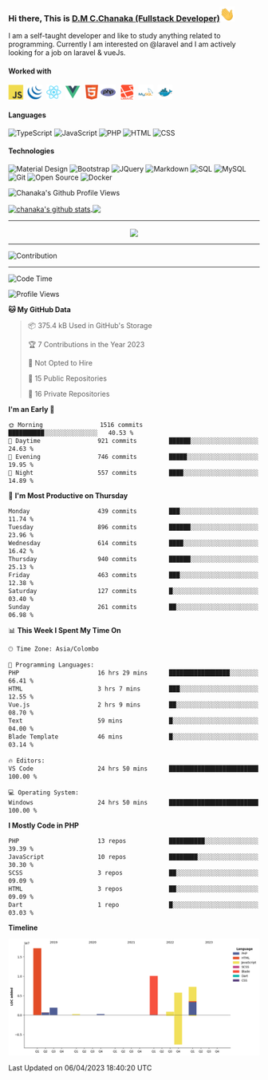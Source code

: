 <!-- ### Hi there  -->
<h3>Hi there, This is <a href="#">D.M C.Chanaka (Fullstack Developer)</a><img src="https://raw.githubusercontent.com/ABSphreak/ABSphreak/master/gifs/Hi.gif" width="30px"></h3>

<p>I am a self-taught developer and like to study anything related to programming. Currently I am interested on @laravel and I am actively looking for a job on laravel & vueJs.</p>

#### Worked with

<img width="30px" src="https://raw.githubusercontent.com/devicons/devicon/master/icons/javascript/javascript-original.svg" alt="cchanaka: Javascript" />&nbsp;
<img width="30px" src="https://raw.githubusercontent.com/devicons/devicon/master/icons/jquery/jquery-original.svg" alt="cchanaka: Jquery" />&nbsp; 
<img width="30px" src="https://raw.githubusercontent.com/devicons/devicon/master/icons/react/react-original.svg" alt="cchanaka: React" />&nbsp; 
<img width="30px" src="https://raw.githubusercontent.com/devicons/devicon/master/icons/vuejs/vuejs-original.svg" alt="cchanaka: VueJS" />&nbsp;
<img width="30px" src="https://raw.githubusercontent.com/devicons/devicon/master/icons/html5/html5-original.svg" alt="cchanaka: HTML5" /> 
<img width="30px" src="https://raw.githubusercontent.com/devicons/devicon/master/icons/php/php-original.svg" alt="cchanaka: PHP" />&nbsp;
<img width="30px" src="https://raw.githubusercontent.com/devicons/devicon/master/icons/laravel/laravel-plain-wordmark.svg" alt="cchanaka: Laravel" />&nbsp; 
<img width="30px" src="https://raw.githubusercontent.com/devicons/devicon/master/icons/mysql/mysql-original-wordmark.svg" alt="cchanaka: MySQL" />&nbsp; 
<img width="30px" src="https://raw.githubusercontent.com/devicons/devicon/master/icons/docker/docker-original.svg" alt="cchanaka: Docker" />

#### Languages

![TypeScript](https://img.shields.io/badge/-TypeScript-fff?&logo=TypeScript&logoColor=007ACC)
![JavaScript](https://img.shields.io/badge/-JavaScript-fff?&logo=JavaScript&logoColor=ddc508)
![PHP](https://img.shields.io/badge/-PHP-fff?&logo=PHP)
![HTML](https://img.shields.io/badge/-HTML-fff?&logo=HTML5)
![CSS](https://img.shields.io/badge/-CSS-fff?&logo=CSS3&logoColor=blue)

#### Technologies
![Material Design](https://img.shields.io/badge/-Material%20Design-fff?style=flat&logo=material-design&logoColor=blue)
![Bootstrap](https://img.shields.io/badge/-Bootstrap-fff?style=flat&logo=bootstrap&logoColor=563D7C)
![JQuery](https://img.shields.io/badge/-JQuery-fff?style=flat&logo=jquery&logoColor=blue)
![Markdown](https://img.shields.io/badge/-Markdown-fff?style=flat&logo=markdown&logoColor=black)
![SQL](https://img.shields.io/badge/-SQL-fff?style=flat&logo=Microsoft-SQL-Server&logoColor=blue)
![MySQL](https://img.shields.io/badge/-MySQL-fff?style=flat&logo=mysql)
![Git](https://img.shields.io/badge/-Git-fff?style=flat&logo=git)
![Open Source](https://img.shields.io/badge/-Open%20Source-fff?style=flat&logo=open-source-Initiative)
![Docker](https://img.shields.io/badge/-Docker-fff?style=flat&logo=Docker)

![Chanaka's Github Profile Views](https://komarev.com/ghpvc/?username=dmcchanaka&color=blueviolet) 

<a href="https://github.com/dmcchanaka">
    <img height="150px" align="center" src="https://github-readme-stats.vercel.app/api?username=dmcchanaka&show_icons=true&include_all_commits=true&theme=radical&line_height=27&count_private=true" alt="chanaka's github stats"/>
</a>

<a href="https://github.com/dmcchanaka">
    <img height="150px" align="center" src="https://github-readme-stats.vercel.app/api/top-langs/?username=dmcchanaka&theme=radical&layout=compact&langs_count=10" />
</a>
<hr>
<div align="center">
<a href="https://github.com/dmcchanaka">
    <img align="center" src="https://github-readme-streak-stats.herokuapp.com/?user=dmcchanaka&hide_border=true&theme=radical" />
</a>
<hr>
</div>

![Contribution](https://activity-graph.herokuapp.com/graph?username=dmcchanaka&theme=react-dark&hide_border=true&area=true&include_all_commits=true)
<hr>

<!--START_SECTION:waka-->
![Code Time](http://img.shields.io/badge/Code%20Time-1%2C565%20hrs%2016%20mins-blue)

![Profile Views](http://img.shields.io/badge/Profile%20Views-0-blue)

**🐱 My GitHub Data** 

> 📦 375.4 kB Used in GitHub's Storage 
 > 
> 🏆 7 Contributions in the Year 2023
 > 
> 🚫 Not Opted to Hire
 > 
> 📜 15 Public Repositories 
 > 
> 🔑 16 Private Repositories 
 > 
**I'm an Early 🐤** 

```text
🌞 Morning                1516 commits        ██████████░░░░░░░░░░░░░░░   40.53 % 
🌆 Daytime                921 commits         ██████░░░░░░░░░░░░░░░░░░░   24.63 % 
🌃 Evening                746 commits         █████░░░░░░░░░░░░░░░░░░░░   19.95 % 
🌙 Night                  557 commits         ████░░░░░░░░░░░░░░░░░░░░░   14.89 % 
```
📅 **I'm Most Productive on Thursday** 

```text
Monday                   439 commits         ███░░░░░░░░░░░░░░░░░░░░░░   11.74 % 
Tuesday                  896 commits         ██████░░░░░░░░░░░░░░░░░░░   23.96 % 
Wednesday                614 commits         ████░░░░░░░░░░░░░░░░░░░░░   16.42 % 
Thursday                 940 commits         ██████░░░░░░░░░░░░░░░░░░░   25.13 % 
Friday                   463 commits         ███░░░░░░░░░░░░░░░░░░░░░░   12.38 % 
Saturday                 127 commits         █░░░░░░░░░░░░░░░░░░░░░░░░   03.40 % 
Sunday                   261 commits         ██░░░░░░░░░░░░░░░░░░░░░░░   06.98 % 
```


📊 **This Week I Spent My Time On** 

```text
🕑︎ Time Zone: Asia/Colombo

💬 Programming Languages: 
PHP                      16 hrs 29 mins      █████████████████░░░░░░░░   66.41 % 
HTML                     3 hrs 7 mins        ███░░░░░░░░░░░░░░░░░░░░░░   12.55 % 
Vue.js                   2 hrs 9 mins        ██░░░░░░░░░░░░░░░░░░░░░░░   08.70 % 
Text                     59 mins             █░░░░░░░░░░░░░░░░░░░░░░░░   04.00 % 
Blade Template           46 mins             █░░░░░░░░░░░░░░░░░░░░░░░░   03.14 % 

🔥 Editors: 
VS Code                  24 hrs 50 mins      █████████████████████████   100.00 % 

💻 Operating System: 
Windows                  24 hrs 50 mins      █████████████████████████   100.00 % 
```

**I Mostly Code in PHP** 

```text
PHP                      13 repos            ██████████░░░░░░░░░░░░░░░   39.39 % 
JavaScript               10 repos            ████████░░░░░░░░░░░░░░░░░   30.30 % 
SCSS                     3 repos             ██░░░░░░░░░░░░░░░░░░░░░░░   09.09 % 
HTML                     3 repos             ██░░░░░░░░░░░░░░░░░░░░░░░   09.09 % 
Dart                     1 repo              █░░░░░░░░░░░░░░░░░░░░░░░░   03.03 % 
```



**Timeline**

![Lines of Code chart](https://raw.githubusercontent.com/dmcchanaka/dmcchanaka/main/assets/bar_graph.png)


 Last Updated on 06/04/2023 18:40:20 UTC
<!--END_SECTION:waka-->

